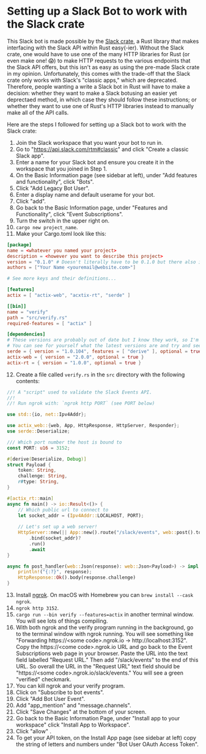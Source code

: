 # Setting up a Slack Bot to work with the Slack crate 
This Slack bot is made possible by the [Slack crate], a Rust library that makes interfacing with the Slack API within Rust easy(-ier).
Without the Slack crate, one would have to use one of the many HTTP libraries for Rust (or even make one! :scream:) to make HTTP requests to the
various endpoints that the Slack API offers, but this isn't as easy as using the pre-made Slack crate in my opinion. Unfortunately, this comes with the
trade-off that the Slack crate only works with Slack's "classic apps," which are deprecated. Therefore, people wanting a write a Slack bot in Rust will have to make
a decision: whether they want to make a Slack botusing an easier yet deprectaed method, in which case they should follow these instructions; or
whether they want to use one of Rust's HTTP libraries instead to manually make all of the API calls.

Here are the steps I followed for setting up a Slack bot to work with the Slack crate:

1. Join the Slack workspace that you want your bot to run in.
2. Go to "https://api.slack.com/rtm#classic" and click "Create a classic Slack app".
3. Enter a name for your Slack bot and ensure you create it in the workspace that you joined in Step 1.
4. On the Basic Information page (see sidebar at left), under "Add features and functionality", click "Bots".
5. Click "Add Legacy Bot User".
6. Enter a display name and default userame for your bot.
7. Click "add".
8. Go back to the Basic Information page, under "Features and Functionality", click "Event Subscriptions".
9. Turn the switch in the upper right on.
10. `cargo new project_name`.
11. Make your Cargo.toml look like this:
```toml
[package]
name = <whatever you named your project>
description = <however you want to describe this project>
version = "0.1.0" # Doesn't literally have to be 0.1.0 but there also isn't a reason for you to change this (right now)
authors = ["Your Name <youremail@website.com>"]

# See more keys and their definitions...

[features]
actix = [ "actix-web", "acxtix-rt", "serde" ]

[[bin]]
name = "verify"
path = "src/verify.rs"
required-features = [ "actix" ]

[dependencies]
# These versions are probably out of date but I know they work, so I'm hesitant to upgrade.
# You can see for yourself what the latest versions are and try and see if it works with the latest version at crates.io
serde = { version = "1.0.104", features = [ "derive" ], optional = true }
actix-web = { version = "2.0.0", optional = true }
actix-rt = { version = "1.0.0", optional = true }
```
12. Create a file called `verify.rs` in the `src` directory with the following contents:
```rust
//! A "script" used to validate the Slack Events API. 
//!
//! Run ngrok with: `ngrok http PORT` (see PORT below)

use std::{io, net::Ipv4Addr};

use actix_web::{web, App, HttpResponse, HttpServer, Responder};
use serde::Deserialize;

/// Which port number the host is bound to
const PORT: u16 = 3152;

#[derive(Deserialize, Debug)]
struct Payload {
    token: String,
    challenge: String,
    r#type: String,
}

#[actix_rt::main]
async fn main() -> io::Result<()> {
    // Which public url to connect to
    let socket_addr = (Ipv4Addr::LOCALHOST, PORT);
    
	// Let's set up a web server!
    HttpServer::new(|| App::new().route("/slack/events", web::post().to(post_handler)))
        .bind(socket_addr)?
        .run()
        .await
}

async fn post_handler(web::Json(response): web::Json<Payload>) -> impl Responder {
    println!("{:?}", response);
    HttpResponse::Ok().body(response.challenge)
}
```
13. Install [ngrok]. On macOS with Homebrew you can `brew install --cask ngrok`.
14. `ngrok http 3152`.
15. `cargo run --bin verify --features=actix` in another terminal window. You will see lots of things compiling.
16. With both ngrok and the verify program running in the background, go to the terminal window with ngrok running.
	You will see something like "Forwarding https://\<some code\>.ngrok.io -> http://localhost:3152". Copy the
	https://\<come code\>.ngrok.io URL and go back to the Event Subscriptions web page in your browser.
	Paste the URL into the text field labelled "Request URL." Then add "/slack/events" to the end of this URL. So overall
	the URL in the "Request URL" text field should be "https://\<some code\>.ngrok.io/slack/events." You will see a green
	"verified" checkmark.
17. You can kill ngrok and your verify program.
18. Click on "Subscribe to bot events".
19. Click "Add Bot User Event".
20. Add "app_mention" and "message.channels".
21. Click "Save Changes" at the bottom of your screen.
22. Go back to the Basic Information Page, under "Install app to your workspace" click "Install App to Workspace".
23. Click "allow" .
24. To get your API token, on the Install App page (see sidebar at left) copy the string of letters and numbers under "Bot User OAuth Access Token".

[Slack crate]: https://crates.io/crates/slack 
[ngrok]: https://ngrok.com/
